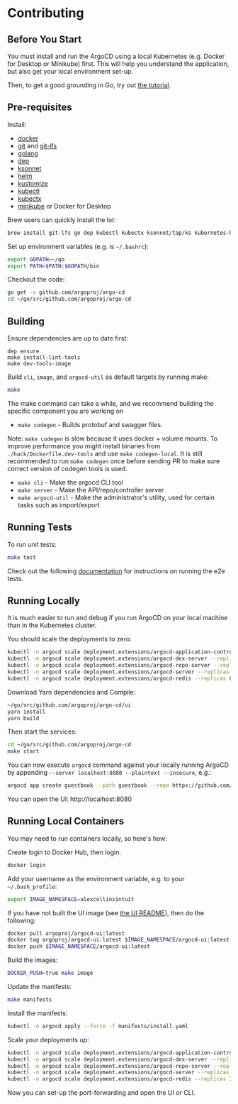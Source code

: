 # Contributing
## Before You Start

You must install and run the ArgoCD using a local Kubernetes (e.g. Docker for Desktop or Minikube) first. This will help you understand the application, but also get your local environment set-up.

Then, to get a good grounding in Go, try out [the tutorial](https://tour.golang.org/).

## Pre-requisites

Install:

* [docker](https://docs.docker.com/install/#supported-platforms)
* [git](https://git-scm.com/) and [git-lfs](https://git-lfs.github.com/)
* [golang](https://golang.org/)
* [dep](https://github.com/golang/dep)
* [ksonnet](https://github.com/ksonnet/ksonnet#install)
* [helm](https://github.com/helm/helm/releases)
* [kustomize](https://github.com/kubernetes-sigs/kustomize/releases)
* [kubectl](https://kubernetes.io/docs/tasks/tools/install-kubectl/)
* [kubectx](https://kubectx.dev)
* [minikube](https://kubernetes.io/docs/setup/minikube/) or Docker for Desktop

Brew users can quickly install the lot:
    
```bash
brew install git-lfs go dep kubectl kubectx ksonnet/tap/ks kubernetes-helm kustomize 
```

Set up environment variables (e.g. is `~/.bashrc`):

```bash
export GOPATH=~/go
export PATH=$PATH:$GOPATH/bin
```

Checkout the code:

```bash
go get -u github.com/argoproj/argo-cd
cd ~/go/src/github.com/argoproj/argo-cd
```

## Building

Ensure dependencies are up to date first:

```shell
dep ensure
make install-lint-tools
make dev-tools-image
```

Build `cli`, `image`, and `argocd-util` as default targets by running make:

```bash
make
```

The make command can take a while, and we recommend building the specific component you are working on

* `make codegen` - Builds protobuf and swagger files.

Note: `make codegen` is slow because it uses docker + volume mounts. To improve performance you might install binaries from `./hack/Dockerfile.dev-tools`
and use `make codegen-local`. It is still recommended to run `make codegen` once before sending PR to make sure correct version of codegen tools is used.   

* `make cli` - Make the argocd CLI tool
* `make server` - Make the API/repo/controller server
* `make argocd-util` - Make the administrator's utility, used for certain tasks such as import/export

## Running Tests

To run unit tests:

```bash
make test
```

Check out the following [documentation](https://github.com/argoproj/argo-cd/blob/master/docs/developer-guide/test-e2e.md) for instructions on running the e2e tests.

## Running Locally

It is much easier to run and debug if you run ArgoCD on your local machine than in the Kubernetes cluster.

You should scale the deployments to zero:

```bash
kubectl -n argocd scale deployment.extensions/argocd-application-controller --replicas 0
kubectl -n argocd scale deployment.extensions/argocd-dex-server --replicas 0
kubectl -n argocd scale deployment.extensions/argocd-repo-server --replicas 0
kubectl -n argocd scale deployment.extensions/argocd-server --replicas 0
kubectl -n argocd scale deployment.extensions/argocd-redis --replicas 0
```

Download Yarn dependencies and Compile:

```bash
~/go/src/github.com/argoproj/argo-cd/ui 
yarn install
yarn build
```

Then start the services:

```bash
cd ~/go/src/github.com/argoproj/argo-cd
make start
```

You can now execute `argocd` command against your locally running ArgoCD by appending `--server localhost:8080 --plaintext --insecure`, e.g.:

```bash
argocd app create guestbook --path guestbook --repo https://github.com/argoproj/argocd-example-apps.git --dest-server https://kubernetes.default.svc  --dest-namespace default --server localhost:8080 --plaintext --insecure
```

You can open the UI: http://localhost:8080

## Running Local Containers

You may need to run containers locally, so here's how:

Create login to Docker Hub, then login.

```bash
docker login
```

Add your username as the environment variable, e.g. to your `~/.bash_profile`:

```bash
export IMAGE_NAMESPACE=alexcollinsintuit
```

If you have not built the UI image (see [the UI README](https://github.com/argoproj/argo-cd/blob/master/ui/README.md)), then do the following:

```bash
docker pull argoproj/argocd-ui:latest
docker tag argoproj/argocd-ui:latest $IMAGE_NAMESPACE/argocd-ui:latest
docker push $IMAGE_NAMESPACE/argocd-ui:latest
```

Build the images:

```bash
DOCKER_PUSH=true make image
```

Update the manifests:

```bash
make manifests
```

Install the manifests:

```bash
kubectl -n argocd apply --force -f manifests/install.yaml
```

Scale your deployments up:

```bash
kubectl -n argocd scale deployment.extensions/argocd-application-controller --replicas 1
kubectl -n argocd scale deployment.extensions/argocd-dex-server --replicas 1
kubectl -n argocd scale deployment.extensions/argocd-repo-server --replicas 1
kubectl -n argocd scale deployment.extensions/argocd-server --replicas 1
kubectl -n argocd scale deployment.extensions/argocd-redis --replicas 1
```

Now you can set-up the port-forwarding and open the UI or CLI.
